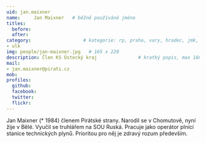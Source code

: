 ```yaml
---
uid: jan.maixner
name:     Jan Maixner  	# běžně používáné jméno
titles:
  before: 
  after:
category:                 	# kategorie: rp, praha, vary, hradec, jmk, senat
- ulk
img: people/jan-maixner.jpg   # 165 x 220
description: Člen KS Ústecký kraj            	# kratký popis, max 160 znaků
mail:
- jan.maixner@pirati.cz
mob:			  
profiles:
  github:                 
  facebook: 		  
  twitter: 		  
  flickr:     		
---
```


Jan Maixner (* 1984) členem Pirátské strany. Narodil se v Chomutově, nyní žije v Bělé. Vyučil se truhlářem na SOU Ruská. Pracuje jako operátor plnící stanice technických plynů. Prioritou pro něj je zdravý rozum především. 
